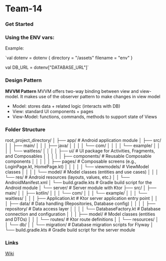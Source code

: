 # Team-14

### Get Started

### Using the ENV vars:

Example:

`val dotenv = dotenv {
    directory = "/assets"
    filename = "env"
}

val DB_URL = dotenv["DATABASE_URL"]`

### Design Pattern

**MVVM Pattern**
MVVM offers two-way binding between view and view-model. It makes use of the  observer pattern to make changes in view model
- Model: stores data + related logic (interacts with DB)
- View: standard UI components + pages
- View-Model: functions, commands, methods to support state of Views


### Folder Structure
root_project_directory/
│
├── app/                              # Android application module
│   ├── src/
│   │   ├── main/
│   │   │   ├── java/
│   │   │   │   └── com/
│   │   │   │       └── example/
│   │   │   │           └── waitless/
│   │   │   │               ├── ui/            # UI package for Activities, Fragments, and Composables
│   │   │   │               │   ├── components/ # Reusable Composable components
│   │   │   │               │   ├── pages/      # Composable screens (e.g., LoginPage.kt, HomePage.kt)
│   │   │   │               │   └── viewmodels/ # ViewModel classes
│   │   │   │               └── model/         # Model classes (entities and use cases)
│   │   │   └── res/         # Android resources (layouts, values, etc.)
│   │   └── AndroidManifest.xml
│   └── build.gradle.kts      # Gradle build script for the Android module
│
└── server/                           # Server module with Ktor
├── src/
│   ├── main/
│   │   ├── kotlin/
│   │   │   └── com/
│   │   │       └── example/
│   │   │           └── waitless/
│   │   │               ├── Application.kt # Ktor server application entry point
│   │   │               ├── data/          # Data handling (Repositories, Database config)
│   │   │               │   ├── repository/ # Data access layer
│   │   │               │   └── DatabaseFactory.kt # Database connection and configuration
│   │   │               ├── model/         # Model classes (entities and DTOs)
│   │   │               └── routes/        # Ktor route definitions
│   │   └── resources/
│   │       └── db/
│   │           └── migration/             # Database migration scripts for Flyway
│   └── build.gradle.kts  # Gradle build script for the server module


### Links
[Wiki](../../wikis/Project-Proposal)